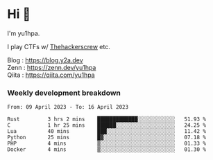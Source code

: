 # Hi 👋

I'm yu1hpa.

I play CTFs w/ [Thehackerscrew](https://www.thehackerscrew.team/) etc.

Blog : https://blog.y2a.dev  
Zenn : https://zenn.dev/yu1hpa  
Qiita : https://qiita.com/yu1hpa  

### Weekly development breakdown

<!--START_SECTION:waka-->

```text
From: 09 April 2023 - To: 16 April 2023

Rust         3 hrs 2 mins    █████████████░░░░░░░░░░░░   51.93 %
C            1 hr 25 mins    ██████░░░░░░░░░░░░░░░░░░░   24.25 %
Lua          40 mins         ███░░░░░░░░░░░░░░░░░░░░░░   11.42 %
Python       25 mins         █▓░░░░░░░░░░░░░░░░░░░░░░░   07.18 %
PHP          4 mins          ▒░░░░░░░░░░░░░░░░░░░░░░░░   01.33 %
Docker       4 mins          ▒░░░░░░░░░░░░░░░░░░░░░░░░   01.30 %
```

<!--END_SECTION:waka-->

